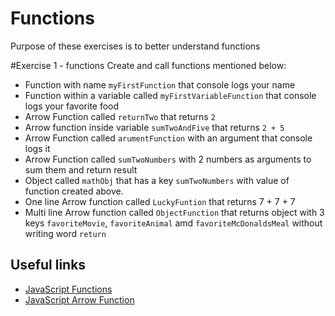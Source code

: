 # Functions
Purpose of these exercises is to better understand functions

#Exercise 1 - functions
Create and call functions mentioned below:
 - Function with name `myFirstFunction` that console logs your name
 - Function within a variable called `myFirstVariableFunction` that console logs your favorite food
 - Arrow Function called `returnTwo` that returns `2`
 - Arrow function inside variable `sumTwoAndFive` that returns `2 + 5`
 - Arrow Function called `arumentFunction` with an argument that console logs it
 - Arrow Function called `sumTwoNumbers` with 2 numbers as arguments to sum them and return result
 - Object called `mathObj` that has a key `sumTwoNumbers` with value of function created above.
 - One line Arrow function called `LuckyFuntion` that returns 7 + 7 + 7
 - Multi line Arrow function called `ObjectFunction` that returns object with 3 keys `favoriteMovie`, `favoriteAnimal` amd `favoriteMcDonaldsMeal` without writing word `return`

## Useful links
- [JavaScript Functions](https://www.w3schools.com/js/js_functions.asp)
- [JavaScript Arrow Function](https://www.w3schools.com/js/js_arrow_function.asp)
